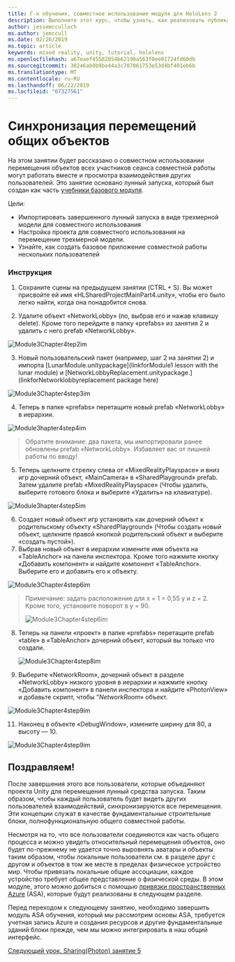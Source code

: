 ```yaml
---
title: Г-н обучения, совместное использование модуля для HoloLens 2
description: Выполните этот курс, чтобы узнать, как реализовать публикацию нескольких пользователей в приложении HoloLens 2.
author: jessemcculloch
ms.author: jemccull
ms.date: 02/26/2019
ms.topic: article
keywords: mixed reality, unity, tutorial, hololens
ms.openlocfilehash: a67eaef45582054b62198a563f0ee01724fd60db
ms.sourcegitcommit: 30246ab9b9be44a3c707061753e53d4bf401eb6b
ms.translationtype: MT
ms.contentlocale: ru-RU
ms.lasthandoff: 06/22/2019
ms.locfileid: "67327561"
---
```

# <a name="synchronizing-the-movements-of-shared-objects"></a>Синхронизация перемещений общих объектов

На этом занятии будет рассказано о совместном использовании перемещения объектов всех участников сеанса совместной работы могут работать вместе и просмотра взаимодействия других пользователей. Это занятие основано лунный запуска, который был создан как часть [учебники базового модуля](mrlearning-base.md).

Цели:

- Импортировать завершенного лунный запуска в виде трехмерной модели для совместного использования
- Настройка проекта для совместного использования на перемещение трехмерной модели.
- Узнайте, как создать базовое приложение совместной работы нескольких пользователей

### <a name="instructions"></a>Инструкция

1. Сохраните сцены на предыдущем занятии (CTRL + S). Вы может присвойте ей имя «HLSharedProjectMainPart4.unity», чтобы его было легко найти, когда она понадобится снова.

2. Удалите объект «NetworkLobby» (по, выбрав его и нажав клавишу delete). Кроме того перейдите в папку «prefabs» из занятия 2 и удалить с него prefab «NetworkLobby».

![Module3Chapter4tep2im](images/module3chapter4step2im.PNG)

3. Новый пользовательский пакет (например, шаг 2 на занятии 2) и импорта [LunarModule.unitypackage](linkforModule1 lesson with the lunar module) и [NetworkLobbyReplacement.unitypackage.](linkforNetworklobbyreplacement package here)

![Module3Chapter4step3im](images/module3chapter4step3im.PNG)

4. Теперь в папке «prefabs» перетащите новый prefab «NetworkLobby» в иерархии. 

![Module3hapter4step4im](images/module3chapter4step4im.PNG)

> Обратите внимание: два пакета, мы импортировали ранее обновлены prefab «NetworkLobby». Избавляет вас от лишней работы по вводу!

5. Теперь щелкните стрелку слева от «MixedRealityPlayspace» и вниз игр дочерний объект, «MainCamera» в «SharedPlayground» prefab. Затем удалите prefab «MixedRealityPlayspace» (Чтобы удалить, выберите готового блока и выберите «Удалить» на клавиатуре).

![Module3hapter4step5im](images/module3chapter4step5im.PNG)

6. Создает новый объект игр установить как дочерний объект к родительскому объекту «SharedPlayground» (Чтобы создать новый объект, щелкните правой кнопкой родительский объект и выберите «создать пустой»).
7. Выбрав новый объект в иерархии измените имя объекта на «TableAnchor» на панели инспектора. Кроме того нажмите кнопку «Добавить компонент» и найдите компонент «TableAnchor». Выберите его и добавить его к объекту.

![Module3Chapter4step6im](images/module3chapter4step7im.PNG)

> Примечание: задать расположение для x = 1 = 0,55 y и z = 2. Кроме того, установите поворот в y = 90. 
>
> ![Module3Chapter4step6im](images/module3chapter4noteim.PNG)

8. Теперь на панели «проект» в папке «prefabs» перетащите prefab «table» в «TableAnchor» дочерний объект, который вы только что создали.

   ![Module3Chapter4step8im](images/module3chapter4step8im.PNG)

9. Выберите «NetworkRoom», дочерний объект в разделе «NetworkLobby» низкого уровня в иерархии и нажмите кнопку «Добавить компонент» в панели инспектора и найдите «PhotonView» и добавьте скрипт, чтобы "*NetworkRoom*» объект.

![Module3Chapter4step9im](images/module3chapter4step9im.PNG)

11. Наконец в объекте «DebugWindow», измените ширину для 80, а высоту — 10.

![Module3Chapter4step9im](images/module3chapter4step11im.PNG)




## <a name="congratulations"></a>Поздравляем!

После завершения этого все пользователи, которые объединяют проекта Unity для перемещения лунный средства запуска. Таким образом, чтобы каждый пользователь будет видеть других пользователей взаимодействий, синхронизируются все перемещения. Эти концепции служат в качестве фундаментальные строительные блоки, полнофункциональную общего совместной работы. 

Несмотря на то, что все пользователи соединяются как часть общего процесса и можно увидеть относительный перемещения объектов, оно будет по-прежнему не удается точно выровнять аватары и объекты таким образом, чтобы локальные пользователи см. в разделе друг с другом и объектов в том же месте в пределах физическое устройство мир. Чтобы привязать локальные общие ассоциации, каждое устройство требует общее представление о физической среды. В этом модуле, этого можно добиться с помощью [привязки пространственных Azure](<https://azure.microsoft.com/en-us/services/spatial-anchors/>) (ASA), которые будут реализованы в следующем разделе.

Перед переходом к следующему занятию, необходимо завершить модуль ASA обучения, который мы рассмотрим основы ASA, требуется учетная запись Azure и создания ресурсов и другие фундаментальные зданий блоки прежде, чем мы можно интегрировать в наш общий интерфейс.

[Следующий урок. Sharing(Photon) занятие 5](mrlearning-sharing(photon)-ch5.md)

